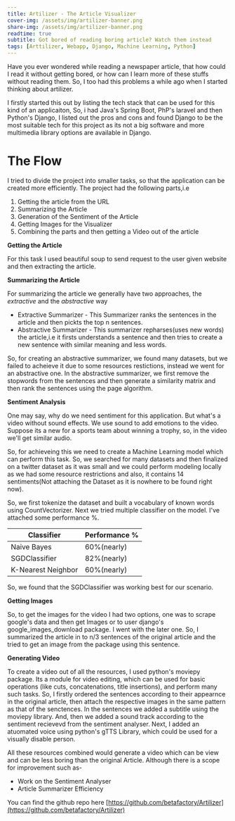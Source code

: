 ```yaml
---
title: Artilizer - The Article Visualizer
cover-img: /assets/img/artilizer-banner.png
share-img: /assets/img/artilizer-banner.png
readtime: true
subtitle: Got bored of reading boring article? Watch them instead 
tags: [Arttilizer, Webapp, Django, Machine Learning, Python]
---
```


Have you ever wondered while reading a newspaper article, that how could I read it without getting bored, or how can I learn more of these stuffs without reading them. So, I too had this problems a while ago when I started thinking about artilizer.

I firstly started this out by listing the tech stack that can be used for this kind of an applicaiton, So, i had Java's Spring Boot, PhP's laravel and then Python's Django, I listed out the pros and cons and found Django to be the most suitable tech for this project as its not a big software and more multimedia library options are available in Django.

# The Flow
I tried to divide the project into smaller tasks, so that the application can be created more efficiently. The project had the following parts,i.e
1. Getting the article from the URL
2. Summarizing the Article
3. Generation of the Sentiment of the Article
4. Getting Images for the Visualizer
5. Combining the parts and then getting a Video out of the article

**Getting the Article**

For this task I used beautiful soup to send request to the user given website and then extracting the article.

**Summarizing the Article**

For summarizing the article we generally have two approaches, the *extractive* and the *abstractive* way
* Extractive Summarizer - This Summarizer ranks the sentences in the article and then pickts the top n sentences.
* Abstractive Summarizer - This summarizer repharses(uses new words) the article,i.e it firsts understands a sentence and then tries to create a new sentence with similar meaning and less words.

So, for creating an abstractive summarizer, we found many datasets, but we failed to acheieve it due to some resources restictions, instead we went for an abstractive one. In the abstractive summarizer, we first remove the stopwords from the sentences and then generate a similarity matrix and then rank the sentences using the page algorithm.

**Sentiment Analysis**

One may say, why do we need sentiment for this application. But what's a video without sound effects. We use sound to add emotions to the video. Suppose its a new for a sports team about winning a trophy, so, in the video we'll get similar audio.

So, for achieveing this we need to create a Machine Learning model which can perform this task. So, we searched for many datasets and then finalized on a twitter dataset as it was small and we could perform modeling locally as we had some resource restrictions and also, it contains 14 sentiments(Not attaching the Dataset as it is nowhere to be found right now).

So, we first tokenize the dataset and built a vocabulary of known words using CountVectorizer. Next we tried multiple classifier on the model. I've attached some performance %.


| Classifier | Performance % |
| -------- | -------- | 
| Naive Bayes  | 60%(nearly)   |
| SGDClassifier  | 82%(nearly)   |
|K-Nearest Neighbor| 60%(nearly)|

So, we found that the SGDClassifier was working best for our scenario.

**Getting Images**

So, to get the images for the video I had two options, one was to scrape google's data and then get Images or to user django's google_images_download package. I went with the later one. So, I summarized the article in to n/3 sentences of the original article and the tried to get an image from the package using this sentence.

**Generating Video**

To create a video out of all the resources, I used python's moviepy package. Its a module for video editing, which can be used for basic operations (like cuts, concatenations, title insertions), and perform many such tasks. So, I firstly ordered the sentences according to their appearnce in the original article, then attach the respective images in the same pattern as that of the senctences. In the  sentences we added a subtitle using the moviepy library. And, then we added a sound track according to the sentiment recievevd from the sentiment analyser. Next, I added an atuomated voice using python's gTTS Library, which could be used for a visually disable person.


All these resources combined would generate a video which can be view and can be less boring than the original Article. Although there is a scope for improvement such as-
* Work on the Sentiment Analyser
* Article Summarizer Efficiency

You can find the github repo here [https://github.com/betafactory/Artilizer](https://github.com/betafactory/Artilizer)
